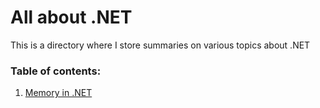 # All about .NET
This is a directory where I store summaries on various topics about .NET 

### Table of contents:
1. [Memory in .NET](./Memory/README.md)